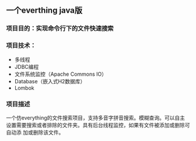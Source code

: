 
## 一个everthing java版


### 项目目的：实现命令行下的文件快速搜索

### 项目技术： 

- 多线程
- JDBC编程
- 文件系统监控（Apache Commons IO）
- Database（嵌入式H2数据库）
- Lombok

### 项目描述
一个仿everything的文件搜索项目，支持多音字拼音搜索。模糊查询。可以自主设置需要搜索或者排除的文件夹。具有后台线程监控，如果有文件被添加或删除可自动添	加或删除该文件。
